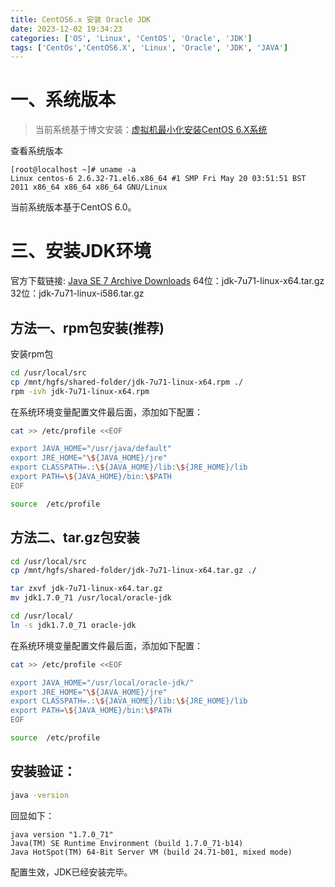 ```yaml
---
title: CentOS6.x 安装 Oracle JDK
date: 2023-12-02 19:34:23
categories: ['OS', 'Linux', 'CentOS', 'Oracle', 'JDK']
tags: ['CentOs','CentOS6.X', 'Linux', 'Oracle', 'JDK', 'JAVA']
---
```



# 一、系统版本

> 当前系统基于博文安装：[虚拟机最小化安装CentOS 6.X系统](/blog/2023/11/16/vmware-build-small-centos-6.x/)

查看系统版本
```text
[root@localhost ~]# uname -a
Linux centos-6 2.6.32-71.el6.x86_64 #1 SMP Fri May 20 03:51:51 BST 2011 x86_64 x86_64 x86_64 GNU/Linux
```

当前系统版本基于CentOS 6.0。

# 三、安装JDK环境

官方下载链接: [Java SE 7 Archive Downloads](https://www.oracle.com/java/technologies/javase/javase7-archive-downloads.html)
64位：jdk-7u71-linux-x64.tar.gz
32位：jdk-7u71-linux-i586.tar.gz

## 方法一、rpm包安装(推荐)

安装rpm包
```bash
cd /usr/local/src
cp /mnt/hgfs/shared-folder/jdk-7u71-linux-x64.rpm ./
rpm -ivh jdk-7u71-linux-x64.rpm
```
在系统环境变量配置文件最后面，添加如下配置：
```bash
cat >> /etc/profile <<EOF

export JAVA_HOME="/usr/java/default"
export JRE_HOME="\${JAVA_HOME}/jre"
export CLASSPATH=.:\${JAVA_HOME}/lib:\${JRE_HOME}/lib
export PATH=\${JAVA_HOME}/bin:\$PATH
EOF

source  /etc/profile
```


## 方法二、tar.gz包安装

```bash
cd /usr/local/src
cp /mnt/hgfs/shared-folder/jdk-7u71-linux-x64.tar.gz ./

tar zxvf jdk-7u71-linux-x64.tar.gz
mv jdk1.7.0_71 /usr/local/oracle-jdk

cd /usr/local/
ln -s jdk1.7.0_71 oracle-jdk
```
在系统环境变量配置文件最后面，添加如下配置：
```bash
cat >> /etc/profile <<EOF 

export JAVA_HOME="/usr/local/oracle-jdk/"
export JRE_HOME="\${JAVA_HOME}/jre"
export CLASSPATH=.:\${JAVA_HOME}/lib:\${JRE_HOME}/lib
export PATH=\${JAVA_HOME}/bin:\$PATH
EOF

source  /etc/profile
```

## 安装验证：
```bash
java -version
```
回显如下：
```text
java version "1.7.0_71"
Java(TM) SE Runtime Environment (build 1.7.0_71-b14)
Java HotSpot(TM) 64-Bit Server VM (build 24.71-b01, mixed mode)
```
配置生效，JDK已经安装完毕。


